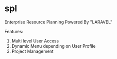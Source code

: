 # spl
Enterprise Resource Planning Powered By "LARAVEL"

Features:
1. Multi level User Access
2. Dynamic Menu depending on User Profile
3. Project Management
